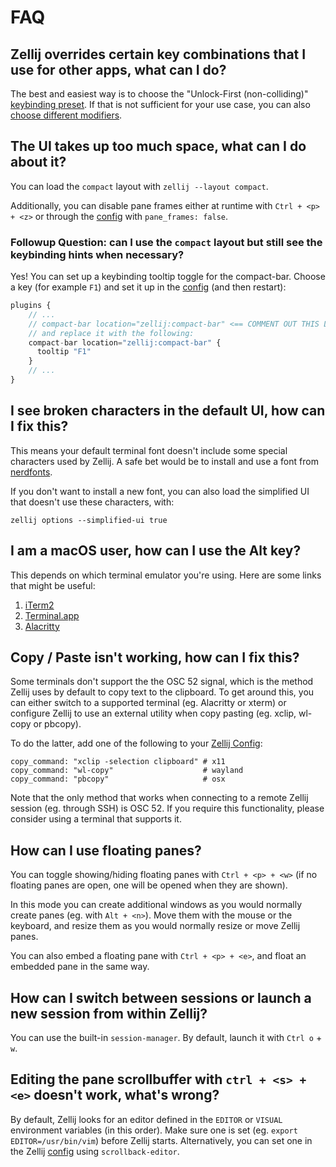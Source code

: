 # FAQ

## Zellij overrides certain key combinations that I use for other apps, what can I do?
The best and easiest way is to choose the "Unlock-First (non-colliding)" [keybinding preset](./keybinding-presets.md). If that is not sufficient for your use case, you can also [choose different modifiers](./changing-modifiers.md).

## The UI takes up too much space, what can I do about it?

You can load the `compact` layout with `zellij --layout compact`.

Additionally, you can disable pane frames either at runtime with `Ctrl + <p> + <z>` or through the [config](./configuration.md) with `pane_frames: false`.

### Followup Question: can I use the `compact` layout but still see the keybinding hints when necessary?
Yes! You can set up a keybinding tooltip toggle for the compact-bar. Choose a key (for example `F1`) and set it up in the [config](./configuration.md) (and then restart):

```javascript
plugins {
    // ...
    // compact-bar location="zellij:compact-bar" <== COMMENT OUT THIS LINE
    // and replace it with the following:
    compact-bar location="zellij:compact-bar" {
      tooltip "F1"
    }
    // ...
}
```

## I see broken characters in the default UI, how can I fix this?
This means your default terminal font doesn't include some special characters used by Zellij. A safe bet would be to install and use a font from [nerdfonts](https://www.nerdfonts.com).

If you don't want to install a new font, you can also load the simplified UI that doesn't use these characters, with:
```
zellij options --simplified-ui true
```

## I am a macOS user, how can I use the Alt key?
This depends on which terminal emulator you're using. Here are some links that might be useful:
1. [iTerm2](https://www.reddit.com/r/zellij/comments/13twru4/comment/kpmsjv2/?utm_source=share&utm_medium=web3x&utm_name=web3xcss&utm_term=1&utm_content=share_button)
2. [Terminal.app](https://superuser.com/questions/1038947/using-the-option-key-properly-on-mac-terminal)
3. [Alacritty](https://github.com/zellij-org/zellij/issues/2051#issuecomment-1461519892)

## Copy / Paste isn't working, how can I fix this?
Some terminals don't support the the OSC 52 signal, which is the method Zellij uses by default to copy text to the clipboard. To get around this, you can either switch to a supported terminal (eg. Alacritty or xterm) or configure Zellij to use an external utility when copy pasting (eg. xclip, wl-copy or pbcopy).

To do the latter, add one of the following to your [Zellij Config](./configuration.md):

```
copy_command: "xclip -selection clipboard" # x11
copy_command: "wl-copy"                    # wayland
copy_command: "pbcopy"                     # osx
```

Note that the only method that works when connecting to a remote Zellij session (eg. through SSH) is OSC 52. If you require this functionality, please consider using a terminal that supports it.

## How can I use floating panes?
You can toggle showing/hiding floating panes with `Ctrl + <p> + <w>` (if no floating panes are open, one will be opened when they are shown).

In this mode you can create additional windows as you would normally create panes (eg. with `Alt + <n>`). Move them with the mouse or the keyboard, and resize them as you would normally resize or move Zellij panes.

You can also embed a floating pane with `Ctrl + <p> + <e>`, and float an embedded pane in the same way.

## How can I switch between sessions or launch a new session from within Zellij?
You can use the built-in `session-manager`. By default, launch it with `Ctrl o` + `w`.

## Editing the pane scrollbuffer with `ctrl + <s> + <e>` doesn't work, what's wrong?

By default, Zellij looks for an editor defined in the `EDITOR` or `VISUAL` environment variables (in this order).
Make sure one is set (eg. `export EDITOR=/usr/bin/vim`) before Zellij starts.
Alternatively, you can set one in the Zellij [config](./configuration.md) using `scrollback-editor`.

